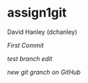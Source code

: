 # assign1git
David Hanley (dchanley)

*First Commit*

*test branch edit*

*new git granch on GitHub*
